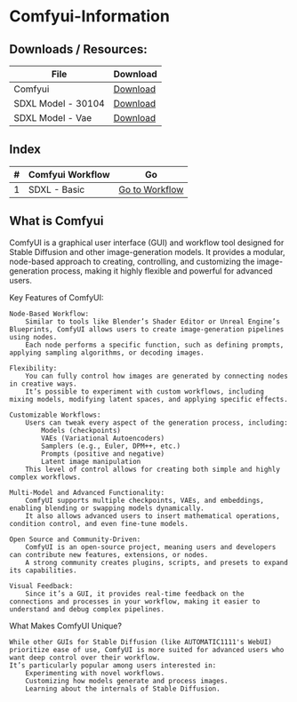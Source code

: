 # Comfyui-Information

## Downloads / Resources:

| File               | Download                                                                  |
| ------------------ | ------------------------------------------------------------------------- |
| Comfyui            | [Download](https://github.com/comfyanonymous/ComfyUI)                     |
| SDXL Model - 30104 | [Download](https://civitai.com/models/593865/30104?modelVersionId=995367) |
| SDXL Model - Vae   | [Download](https://civitai.com/models/296576/sdxl-vae)                    |

## Index

| #   | Comfyui Workflow | Go                                                                 |
| --- | ---------------- | ------------------------------------------------------------------ |
| 1   | SDXL - Basic     | [Go to Workflow](./1-Basic_Workflow_SDXL/1-Basic_Workflow_SDXL.md) |

## What is Comfyui

ComfyUI is a graphical user interface (GUI) and workflow tool designed for Stable Diffusion and other image-generation models. It provides a modular, node-based approach to creating, controlling, and customizing the image-generation process, making it highly flexible and powerful for advanced users.

Key Features of ComfyUI:

    Node-Based Workflow:
        Similar to tools like Blender’s Shader Editor or Unreal Engine’s Blueprints, ComfyUI allows users to create image-generation pipelines using nodes.
        Each node performs a specific function, such as defining prompts, applying sampling algorithms, or decoding images.

    Flexibility:
        You can fully control how images are generated by connecting nodes in creative ways.
        It’s possible to experiment with custom workflows, including mixing models, modifying latent spaces, and applying specific effects.

    Customizable Workflows:
        Users can tweak every aspect of the generation process, including:
            Models (checkpoints)
            VAEs (Variational Autoencoders)
            Samplers (e.g., Euler, DPM++, etc.)
            Prompts (positive and negative)
            Latent image manipulation
        This level of control allows for creating both simple and highly complex workflows.

    Multi-Model and Advanced Functionality:
        ComfyUI supports multiple checkpoints, VAEs, and embeddings, enabling blending or swapping models dynamically.
        It also allows advanced users to insert mathematical operations, condition control, and even fine-tune models.

    Open Source and Community-Driven:
        ComfyUI is an open-source project, meaning users and developers can contribute new features, extensions, or nodes.
        A strong community creates plugins, scripts, and presets to expand its capabilities.

    Visual Feedback:
        Since it’s a GUI, it provides real-time feedback on the connections and processes in your workflow, making it easier to understand and debug complex pipelines.

What Makes ComfyUI Unique?

    While other GUIs for Stable Diffusion (like AUTOMATIC1111's WebUI) prioritize ease of use, ComfyUI is more suited for advanced users who want deep control over their workflow.
    It’s particularly popular among users interested in:
        Experimenting with novel workflows.
        Customizing how models generate and process images.
        Learning about the internals of Stable Diffusion.
